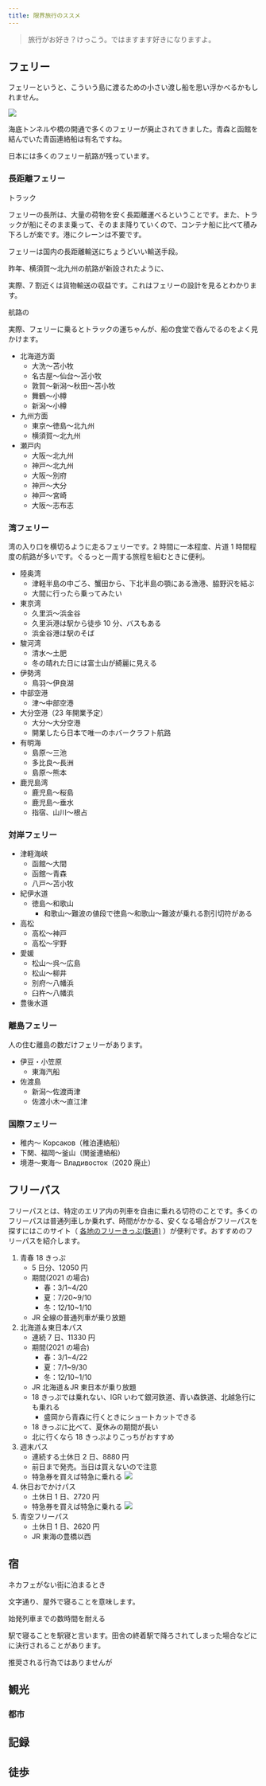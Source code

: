```yaml
---
title: 限界旅行のススメ
---
```


> 旅行がお好き？けっこう。ではますます好きになりますよ。

## フェリー

フェリーというと、こういう島に渡るための小さい渡し船を思い浮かべるかもしれません。

![](./img/1_ferry.jpg)

海底トンネルや橋の開通で多くのフェリーが廃止されてきました。青森と函館を結んでいた青函連絡船は有名ですね。

日本には多くのフェリー航路が残っています。

### 長距離フェリー

トラック

フェリーの長所は、大量の荷物を安く長距離運べるということです。また、トラックが船にそのまま乗って、そのまま降りていくので、コンテナ船に比べて積み下ろしが楽です。港にクレーンは不要です。

フェリーは国内の長距離輸送にちょうどいい輸送手段。

昨年、横須賀～北九州の航路が新設されたように、

実際、7 割近くは貨物輸送の収益です。これはフェリーの設計を見るとわかります。

航路の

実際、フェリーに乗るとトラックの運ちゃんが、船の食堂で呑んでるのをよく見かけます。

- 北海道方面
  - 大洗～苫小牧
  - 名古屋～仙台～苫小牧
  - 敦賀～新潟～秋田～苫小牧
  - 舞鶴～小樽
  - 新潟～小樽
- 九州方面
  - 東京～徳島～北九州
  - 横須賀～北九州
- 瀬戸内
  - 大阪～北九州
  - 神戸～北九州
  - 大阪～別府
  - 神戸～大分
  - 神戸～宮崎
  - 大阪～志布志

### 湾フェリー

湾の入り口を横切るように走るフェリーです。2 時間に一本程度、片道 1 時間程度の航路が多いです。ぐるっと一周する旅程を組むときに便利。

- 陸奥湾
  - 津軽半島の中ごろ、蟹田から、下北半島の顎にある漁港、脇野沢を結ぶ
  - 大間に行ったら乗ってみたい
- 東京湾
  - 久里浜～浜金谷
  - 久里浜港は駅から徒歩 10 分、バスもある
  - 浜金谷港は駅のそば
- 駿河湾
  - 清水～土肥
  - 冬の晴れた日には富士山が綺麗に見える
- 伊勢湾
  - 鳥羽～伊良湖
- 中部空港
  - 津～中部空港
- 大分空港（23 年開業予定）
  - 大分～大分空港
  - 開業したら日本で唯一のホバークラフト航路
- 有明海
  - 島原～三池
  - 多比良～長洲
  - 島原～熊本
- 鹿児島湾
  - 鹿児島～桜島
  - 鹿児島～垂水
  - 指宿、山川～根占

### 対岸フェリー

- 津軽海峡
  - 函館～大間
  - 函館～青森
  - 八戸～苫小牧
- 紀伊水道
  - 徳島～和歌山
    - 和歌山～難波の値段で徳島～和歌山～難波が乗れる割引切符がある
- 高松
  - 高松～神戸
  - 高松～宇野
- 愛媛
  - 松山～呉～広島
  - 松山～柳井
  - 別府～八幡浜
  - 臼杵～八幡浜
- 豊後水道

### 離島フェリー

人の住む離島の数だけフェリーがあります。

- 伊豆・小笠原
  - 東海汽船
- 佐渡島
  - 新潟～佐渡両津
  - 佐渡小木～直江津

### 国際フェリー

- 稚内～ Корсаков（稚泊連絡船）
- 下関、福岡～釜山（関釜連絡船）
- 境港～東海～ Владивосток（2020 廃止）

## フリーパス

フリーパスとは、特定のエリア内の列車を自由に乗れる切符のことです。多くのフリーパスは普通列車しか乗れず、時間がかかる、安くなる場合がフリーパスを探すにはこのサイト（ [各地のフリーきっぷ(鉄道)](http://www2s.biglobe.ne.jp/~t_aoyagi/railway/free/index.htm) ）が便利です。おすすめのフリーパスを紹介します。

1. 青春 18 きっぷ
   - 5 日分、12050 円
   - 期間(2021 の場合)
     - 春：3/1~4/20
     - 夏：7/20~9/10
     - 冬：12/10~1/10
   - JR 全線の普通列車が乗り放題
2. 北海道＆東日本パス
   - 連続 7 日、11330 円
   - 期間(2021 の場合)
     - 春：3/1~4/22
     - 夏：7/1~9/30
     - 冬：12/10~1/10
   - JR 北海道＆JR 東日本が乗り放題
   - 18 きっぷでは乗れない、IGR いわて銀河鉄道、青い森鉄道、北越急行にも乗れる
     - 盛岡から青森に行くときにショートカットできる
   - 18 きっぷに比べて、夏休みの期間が長い
   - 北に行くなら 18 きっぷよりこっちがおすすめ
3. 週末パス
   - 連続する土休日 2 日、8880 円
   - 前日まで発売。当日は買えないので注意
   - 特急券を買えば特急に乗れる
     ![](./img/syumatu.gif)
4. 休日おでかけパス
   - 土休日 1 日、2720 円
   - 特急券を買えば特急に乗れる
     ![](./img/kyujitu.gif)
5. 青空フリーパス
   - 土休日 1 日、2620 円
   - JR 東海の豊橋以西

## 宿

ネカフェがない街に泊まるとき

文字通り、屋外で寝ることを意味します。

始発列車までの数時間を耐える

駅で寝ることを駅寝と言います。田舎の終着駅で降ろされてしまった場合などにに決行されることがあります。

推奨される行為ではありませんが

## 観光

### 都市

## 記録

## 徒歩

